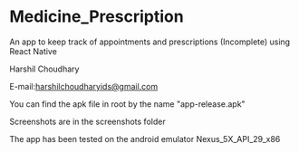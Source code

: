 # Medicine_Prescription
An app to keep track of appointments and prescriptions (Incomplete) using React Native

Harshil Choudhary

E-mail:harshilchoudharyids@gmail.com

You can find the apk file in root by the name "app-release.apk"

Screenshots are in the screenshots folder

The app has been tested on the android emulator Nexus_5X_API_29_x86


